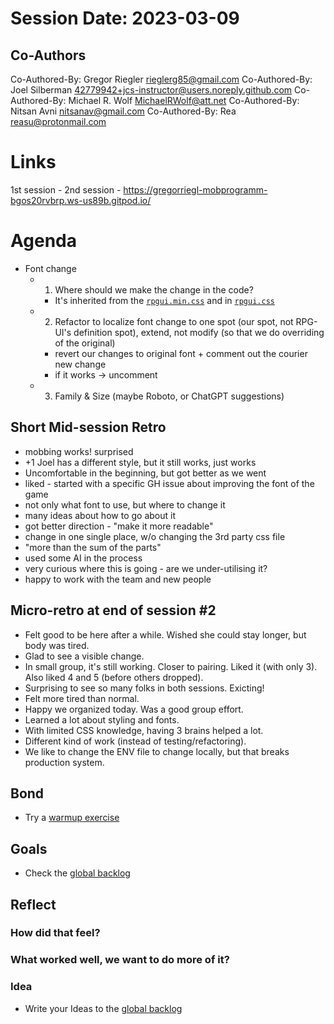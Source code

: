 # Session Date: 2023-03-09
## Co-Authors
Co-Authored-By: Gregor Riegler <rieglerg85@gmail.com>
Co-Authored-By: Joel Silberman <42779942+jcs-instructor@users.noreply.github.com>
Co-Authored-By: Michael R. Wolf <MichaelRWolf@att.net>
Co-Authored-By: Nitsan Avni <nitsanav@gmail.com>
Co-Authored-By: Rea <reasu@protonmail.com>


# Links
1st session - 
2nd session - https://gregorriegl-mobprogramm-bgos20rvbrp.ws-us89b.gitpod.io/

# Agenda

-   Font change
    -   1. Where should we make the change in the code?
        -   It's inherited from the [`rpgui.min.css`](../webapp/public/rpgui.min.css) and in [`rpgui.css`](../webapp/public/rpgui.css)
    -   2. Refactor to localize font change to one spot (our spot, not RPG-UI's definition spot), extend, not modify (so that we do overriding of the original)
        -   revert our changes to original font + comment out the courier new change
        -   if it works -> uncomment
    -   3. Family & Size (maybe Roboto, or ChatGPT suggestions)

## Short Mid-session Retro

-   mobbing works! surprised
-   +1 Joel has a different style, but it still works, just works
-   Uncomfortable in the beginning, but got better as we went
-   liked - started with a specific GH issue about improving the font of the game
-   not only what font to use, but where to change it
-   many ideas about how to go about it
-   got better direction - "make it more readable"
-   change in one single place, w/o changing the 3rd party css file
-   "more than the sum of the parts"
-   used some AI in the process
-   very curious where this is going - are we under-utilising it?
-   happy to work with the team and new people


## Micro-retro at end of session #2
- Felt good to be here after a while.  Wished she could stay longer, but body was tired.
- Glad to see a visible change.
- In small group, it's still working.  Closer to pairing.  Liked it (with only 3).  Also liked 4 and 5 (before others dropped).
- Surprising to see so many folks in both sessions.  Exicting!
- Felt more tired than normal.
- Happy we organized today.  Was a good group effort.  
- Learned a lot about styling and fonts.
- With limited CSS knowledge, having 3 brains helped a lot.
- Different kind of work (instead of testing/refactoring).
- We like to change the ENV file to change locally, but that breaks production system.

## Bond

-   Try a [warmup exercise](../docs/warmup-exercises.md)

## Goals

-   Check the [global backlog](../docs/backlog.md)

## Reflect

### How did that feel?

### What worked well, we want to do more of it?

### Idea

-   Write your Ideas to the [global backlog](../docs/backlog.md)
